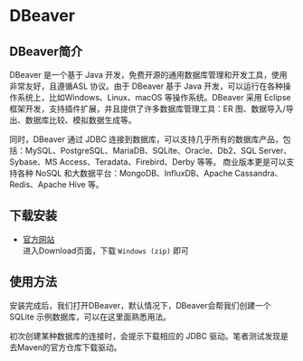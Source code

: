 # DBeaver

## DBeaver简介
DBeaver 是一个基于 Java 开发，免费开源的通用数据库管理和开发工具，使用非常友好，且遵循ASL 协议。由于 DBeaver 基于 Java 开发，可以运行在各种操作系统上，比如Windows、Linux、macOS 等操作系统。DBeaver 采用 Eclipse 框架开发，支持插件扩展，并且提供了许多数据库管理工具：ER 图、数据导入/导出、数据库比较、模拟数据生成等。

同时，DBeaver 通过 JDBC 连接到数据库，可以支持几乎所有的数据库产品，包括：MySQL、PostgreSQL、MariaDB、SQLite、Oracle、Db2、SQL Server、Sybase、MS Access、Teradata、Firebird、Derby 等等。
商业版本更是可以支持各种 NoSQL 和大数据平台：MongoDB、InfluxDB、Apache Cassandra、Redis、Apache Hive 等。


## 下载安装
* [官方网站](https://dbeaver.io/)  
进入Download页面，下载 ``Windows (zip)`` 即可

## 使用方法
安装完成后，我们打开DBeaver，默认情况下，DBeaver会帮我们创建一个 SQLite 示例数据库，可以在这里面熟悉用法。

初次创建某种数据库的连接时，会提示下载相应的 JDBC 驱动。笔者测试发现是去Maven的官方仓库下载驱动。
